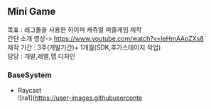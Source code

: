 ## Mini Game
목표 : 레그돌을 사용한 하이퍼 캐쥬얼 퍼즐게임 제작\
간단 소개 영상-> https://www.youtube.com/watch?v=IeHmAAoZXs8  \
제작 기간 : 3주(개발기간)+ 1개월(SDK,추가스테이지 작업)\
담당 : 개발,레벨,맵 디자인

### BaseSystem
- Raycast\
![ra1](https://user-images.githubuserconte
